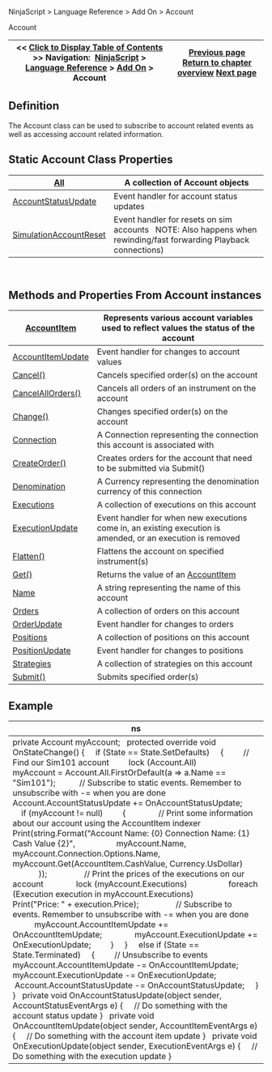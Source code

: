 ﻿
NinjaScript \> Language Reference \> Add On \> Account

Account

| \<\< [Click to Display Table of Contents](account_class.md) \>\> **Navigation:**     [NinjaScript](ninjascript.md) \> [Language Reference](language_reference_wip.md) \> [Add On](add_on.md) \> Account | [Previous page](quantityupdown.md) [Return to chapter overview](add_on.md) [Next page](accountitem.md) |
| --- | --- |
## Definition
The Account class can be used to subscribe to account related events as well as accessing account related information.
 
## Static Account Class Properties

| [All](all.md) | A collection of Account objects |
| --- | --- |
| [AccountStatusUpdate](accountstatusupdate.md) | Event handler for account status updates |
| [SimulationAccountReset](simulationaccountreset.md) | Event handler for resets on sim accounts   NOTE: Also happens when rewinding/fast forwarding Playback connections) |
 
## Methods and Properties From Account instances

| [AccountItem](accountitem.md) | Represents various account variables used to reflect values the status of the account |
| --- | --- |
| [AccountItemUpdate](accountitemupdate.md) | Event handler for changes to account values |
| [Cancel()](cancel.md) | Cancels specified order(s) on the account |
| [CancelAllOrders()](accounts_cancelallorders.md) | Cancels all orders of an instrument on the account |
| [Change()](change.md) | Changes specified order(s) on the account |
| [Connection](connection.md) | A Connection representing the connection this account is associated with |
| [CreateOrder()](createorder.md) | Creates orders for the account that need to be submitted via Submit() |
| [Denomination](denomination.md) | A Currency representing the denomination currency of this connection |
| [Executions](executions.md) | A collection of executions on this account |
| [ExecutionUpdate](executionupdate.md) | Event handler for when new executions come in, an existing execution is amended, or an execution is removed |
| [Flatten()](flatten.md) | Flattens the account on specified instrument(s) |
| [Get()](get.md) | Returns the value of an [AccountItem](accountitem.md) |
| [Name](name_account.md) | A string representing the name of this account |
| [Orders](orders_account.md) | A collection of orders on this account |
| [OrderUpdate](orderupdate.md) | Event handler for changes to orders |
| [Positions](positions_account.md) | A collection of positions on this account |
| [PositionUpdate](positionupdate.md) | Event handler for changes to positions |
| [Strategies](strategies_account.md) | A collection of strategies on this account |
| [Submit()](submit.md) | Submits specified order(s) |

## Example

| ns |
| --- |
| private Account myAccount;   protected override void OnStateChange() {      if (State \=\= State.SetDefaults)      {          // Find our Sim101 account          lock (Account.All)                myAccount \= Account.All.FirstOrDefault(a \=\> a.Name \=\= "Sim101");            // Subscribe to static events. Remember to unsubscribe with \-\= when you are done          Account.AccountStatusUpdate \+\= OnAccountStatusUpdate;            if (myAccount !\= null)          {                // Print some information about our account using the AccountItem indexer                Print(string.Format("Account Name: {0} Connection Name: {1} Cash Value {2}",                    myAccount.Name,                    myAccount.Connection.Options.Name,                    myAccount.Get(AccountItem.CashValue, Currency.UsDollar)                    ));                  // Print the prices of the executions on our account                lock (myAccount.Executions)                    foreach (Execution execution in myAccount.Executions)                          Print("Price: " \+ execution.Price);                  // Subscribe to events. Remember to unsubscribe with \-\= when you are done                myAccount.AccountItemUpdate \+\= OnAccountItemUpdate;                myAccount.ExecutionUpdate \+\= OnExecutionUpdate;          }      }      else if (State \=\= State.Terminated)      {          // Unsubscribe to events          myAccount.AccountItemUpdate \-\= OnAccountItemUpdate;          myAccount.ExecutionUpdate \-\= OnExecutionUpdate;           Account.AccountStatusUpdate \-\= OnAccountStatusUpdate;      } }   private void OnAccountStatusUpdate(object sender, AccountStatusEventArgs e) {      // Do something with the account status update }   private void OnAccountItemUpdate(object sender, AccountItemEventArgs e) {      // Do something with the account item update }   private void OnExecutionUpdate(object sender, ExecutionEventArgs e) {      // Do something with the execution update } |
